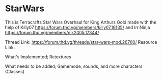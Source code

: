 # StarWars

This is Terracrafts Star Wars Overhaul for King Arthurs Gold made with the help of Killy07 https://forum.thd.vg/members/killy07.16135/
and IrriNinja https://forum.thd.vg/members/nik2005.17344/

Thread Link: https://forum.thd.vg/threads/star-wars-mod.26700/
Resource Link:

What's Implemented;
Retextures

What needs to be added;
Gamemode, sounds, and more characters (Classes)
